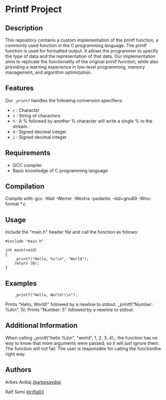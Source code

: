 # Printf Project

## Description

This repository contains a custom implementation of the printf function, a commonly used function in the C programming language. The printf function is used for formatted output. It allows the programmer to specify the type of data and the representation of that data. Our implementation aims to replicate the functionality of the original printf function, while also providing a learning experience in low-level programming, memory management, and algorithm optimization.

## Features

Our `_printf` handles the following conversion specifiers:

- `c` : Character
- `s` : String of characters
- `%` : A % followed by another % character will write a single % to the stream.
- `d` : Signed decimal integer
- `i` : Signed decimal integer

## Requirements

- GCC compiler
- Basic knowledge of C programming language

## Compilation

Compile with: gcc -Wall -Werror -Wextra -pedantic -std=gnu89 -Wno-format *.c


## Usage

Include the "main.h" header file and call the function as follows:
```
#include "main.h"

int main(void)
{
    _printf("Hello, %s!\n", "World");
    return (0);
}
```
## Examples

        _printf("Hello, World!\\n");
Prints "Hello, World!" followed by a newline to stdout.
        _printf("Number: \%d\\n", 5);
Prints "Number: 5" followed by a newline to stdout.

## Additional Information

When calling _printf("hello %s\n", "world", 1, 2, 3, 4);, the function has no way to know that more arguments were passed, so it will just ignore them. The function will not fail. The user is responsible for calling the functionthe right way.


## Authors

Arbes Avdiaj 
[@arbesavdiaj](https://github.com/arbesavdiaj)

Ralf Semi
[@rifla93](https://github.com/rifla93)
